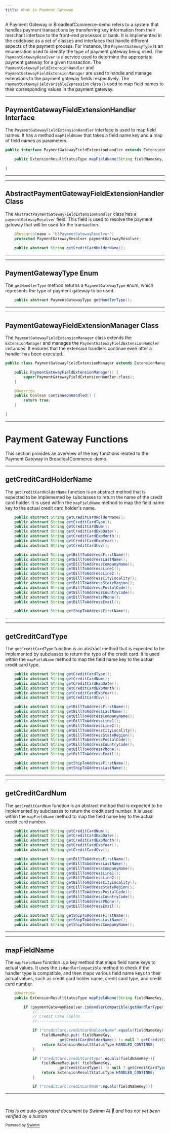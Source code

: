 ```yaml
---
title: What is Payment Gateway
---
```

A Payment Gateway in BroadleafCommerce-demo refers to a system that handles payment transactions by transferring key information from their merchant interface to the front-end processor or bank. It is implemented in the codebase as a set of classes and interfaces that handle different aspects of the payment process. For instance, the `PaymentGatewayType` is an enumeration used to identify the type of payment gateway being used. The `PaymentGatewayResolver` is a service used to determine the appropriate payment gateway for a given transaction. The `PaymentGatewayFieldExtensionHandler` and `PaymentGatewayFieldExtensionManager` are used to handle and manage extensions to the payment gateway fields respectively. The `PaymentGatewayFieldVariableExpression` class is used to map field names to their corresponding values in the payment gateway.

<SwmSnippet path="/common/src/main/java/org/broadleafcommerce/common/web/payment/expression/PaymentGatewayFieldExtensionHandler.java" line="29">

---

## PaymentGatewayFieldExtensionHandler Interface

The `PaymentGatewayFieldExtensionHandler` interface is used to map field names. It has a method `mapFieldName` that takes a field name key and a map of field names as parameters.

```java
public interface PaymentGatewayFieldExtensionHandler extends ExtensionHandler {

    public ExtensionResultStatusType mapFieldName(String fieldNameKey, Map<String, String> fieldNameMap);

}
```

---

</SwmSnippet>

<SwmSnippet path="/common/src/main/java/org/broadleafcommerce/common/web/payment/expression/AbstractPaymentGatewayFieldExtensionHandler.java" line="36">

---

## AbstractPaymentGatewayFieldExtensionHandler Class

The `AbstractPaymentGatewayFieldExtensionHandler` class has a `paymentGatewayResolver` field. This field is used to resolve the payment gateway that will be used for the transaction.

```java
    @Resource(name = "blPaymentGatewayResolver")
    protected PaymentGatewayResolver paymentGatewayResolver;

    public abstract String getCreditCardHolderName();
```

---

</SwmSnippet>

<SwmSnippet path="/common/src/main/java/org/broadleafcommerce/common/web/payment/expression/AbstractPaymentGatewayFieldExtensionHandler.java" line="71">

---

## PaymentGatewayType Enum

The `getHandlerType` method returns a `PaymentGatewayType` enum, which represents the type of payment gateway to be used.

```java
    public abstract PaymentGatewayType getHandlerType();
```

---

</SwmSnippet>

<SwmSnippet path="/common/src/main/java/org/broadleafcommerce/common/web/payment/expression/PaymentGatewayFieldExtensionManager.java" line="28">

---

## PaymentGatewayFieldExtensionManager Class

The `PaymentGatewayFieldExtensionManager` class extends the `ExtensionManager` and manages the `PaymentGatewayFieldExtensionHandler` instances. It ensures that the extension handlers continue even after a handler has been executed.

```java
public class PaymentGatewayFieldExtensionManager extends ExtensionManager<PaymentGatewayFieldExtensionHandler> {

    public PaymentGatewayFieldExtensionManager() {
        super(PaymentGatewayFieldExtensionHandler.class);
    }

    @Override
    public boolean continueOnHandled() {
        return true;
    }

}
```

---

</SwmSnippet>

# Payment Gateway Functions

This section provides an overview of the key functions related to the Payment Gateway in BroadleafCommerce-demo.

<SwmSnippet path="/common/src/main/java/org/broadleafcommerce/common/web/payment/expression/AbstractPaymentGatewayFieldExtensionHandler.java" line="39">

---

## getCreditCardHolderName

The `getCreditCardHolderName` function is an abstract method that is expected to be implemented by subclasses to return the name of the credit card holder. It is used within the `mapFieldName` method to map the field name key to the actual credit card holder's name.

```java
    public abstract String getCreditCardHolderName();
    public abstract String getCreditCardType();
    public abstract String getCreditCardNum();
    public abstract String getCreditCardExpDate();
    public abstract String getCreditCardExpMonth();
    public abstract String getCreditCardExpYear();
    public abstract String getCreditCardCvv();

    public abstract String getBillToAddressFirstName();
    public abstract String getBillToAddressLastName();
    public abstract String getBillToAddressCompanyName();
    public abstract String getBillToAddressLine1();
    public abstract String getBillToAddressLine2();
    public abstract String getBillToAddressCityLocality();
    public abstract String getBillToAddressStateRegion();
    public abstract String getBillToAddressPostalCode();
    public abstract String getBillToAddressCountryCode();
    public abstract String getBillToAddressPhone();
    public abstract String getBillToAddressEmail();

    public abstract String getShipToAddressFirstName();
```

---

</SwmSnippet>

<SwmSnippet path="/common/src/main/java/org/broadleafcommerce/common/web/payment/expression/AbstractPaymentGatewayFieldExtensionHandler.java" line="40">

---

## getCreditCardType

The `getCreditCardType` function is an abstract method that is expected to be implemented by subclasses to return the type of the credit card. It is used within the `mapFieldName` method to map the field name key to the actual credit card type.

```java
    public abstract String getCreditCardType();
    public abstract String getCreditCardNum();
    public abstract String getCreditCardExpDate();
    public abstract String getCreditCardExpMonth();
    public abstract String getCreditCardExpYear();
    public abstract String getCreditCardCvv();

    public abstract String getBillToAddressFirstName();
    public abstract String getBillToAddressLastName();
    public abstract String getBillToAddressCompanyName();
    public abstract String getBillToAddressLine1();
    public abstract String getBillToAddressLine2();
    public abstract String getBillToAddressCityLocality();
    public abstract String getBillToAddressStateRegion();
    public abstract String getBillToAddressPostalCode();
    public abstract String getBillToAddressCountryCode();
    public abstract String getBillToAddressPhone();
    public abstract String getBillToAddressEmail();

    public abstract String getShipToAddressFirstName();
    public abstract String getShipToAddressLastName();
```

---

</SwmSnippet>

<SwmSnippet path="/common/src/main/java/org/broadleafcommerce/common/web/payment/expression/AbstractPaymentGatewayFieldExtensionHandler.java" line="41">

---

## getCreditCardNum

The `getCreditCardNum` function is an abstract method that is expected to be implemented by subclasses to return the credit card number. It is used within the `mapFieldName` method to map the field name key to the actual credit card number.

```java
    public abstract String getCreditCardNum();
    public abstract String getCreditCardExpDate();
    public abstract String getCreditCardExpMonth();
    public abstract String getCreditCardExpYear();
    public abstract String getCreditCardCvv();

    public abstract String getBillToAddressFirstName();
    public abstract String getBillToAddressLastName();
    public abstract String getBillToAddressCompanyName();
    public abstract String getBillToAddressLine1();
    public abstract String getBillToAddressLine2();
    public abstract String getBillToAddressCityLocality();
    public abstract String getBillToAddressStateRegion();
    public abstract String getBillToAddressPostalCode();
    public abstract String getBillToAddressCountryCode();
    public abstract String getBillToAddressPhone();
    public abstract String getBillToAddressEmail();

    public abstract String getShipToAddressFirstName();
    public abstract String getShipToAddressLastName();
    public abstract String getShipToAddressCompanyName();
```

---

</SwmSnippet>

<SwmSnippet path="/common/src/main/java/org/broadleafcommerce/common/web/payment/expression/AbstractPaymentGatewayFieldExtensionHandler.java" line="73">

---

## mapFieldName

The `mapFieldName` function is a key method that maps field name keys to actual values. It uses the `isHandlerCompatible` method to check if the handler type is compatible, and then maps various field name keys to their actual values, such as credit card holder name, credit card type, and credit card number.

```java
    @Override
    public ExtensionResultStatusType mapFieldName(String fieldNameKey, Map<String, String> fieldNameMap) {

        if (paymentGatewayResolver.isHandlerCompatible(getHandlerType())) {
            //-------------------------
            // Credit Card Fields
            //-------------------------

            if ("creditCard.creditCardHolderName".equals(fieldNameKey)){
                fieldNameMap.put( fieldNameKey,
                        getCreditCardHolderName() != null ? getCreditCardHolderName() : fieldNameKey);
                return ExtensionResultStatusType.HANDLED_CONTINUE;
            }

            if ("creditCard.creditCardType".equals(fieldNameKey)){
                fieldNameMap.put( fieldNameKey,
                        getCreditCardType() != null ? getCreditCardType() : fieldNameKey);
                return ExtensionResultStatusType.HANDLED_CONTINUE;
            }

            if ("creditCard.creditCardNum".equals(fieldNameKey)){
```

---

</SwmSnippet>

&nbsp;

*This is an auto-generated document by Swimm AI 🌊 and has not yet been verified by a human*

<SwmMeta version="3.0.0" repo-id="Z2l0aHViJTNBJTNBQnJvYWRsZWFmQ29tbWVyY2UtZGVtbyUzQSUzQWdpbGFkbmF2b3Q=" repo-name="BroadleafCommerce-demo" doc-type="overview"><sup>Powered by [Swimm](/)</sup></SwmMeta>

